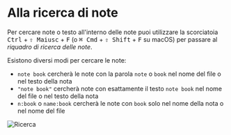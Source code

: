 # Alla ricerca di note

Per cercare note o testo all'interno delle note puoi utilizzare la scorciatoia <kbd>Ctrl</kbd> + <kbd>⇧ Maiusc</kbd> + <kbd>F</kbd> (o <kbd>⌘ Cmd</kbd> + <kbd>⇧ Shift</kbd> + <kbd>F</kbd> su macOS) per passare al _riquadro di ricerca delle note_.

Esistono diversi modi per cercare le note:

- `note book` cercherà le note con la parola `note` o `book` nel nome del file o nel testo della nota
- `"note book"` cercherà note con esattamente il testo `note book` nel nome del file o nel testo della nota
- `n:book` o `name:book` cercherà le note con `book` solo nel nome della nota o nel nome del file

![Ricerca](/img/searching.png)
